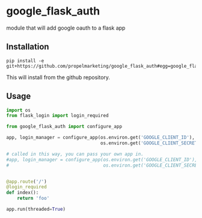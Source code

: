 # google_flask_auth
module that will add google oauth to a flask app

## Installation
```
pip install -e git+https://github.com/propelmarketing/google_flask_auth#egg=google_flask_auth
```
This will install from the github repository.

## Usage
```python
import os
from flask_login import login_required

from google_flask_auth import configure_app

app, login_manager = configure_app(os.environ.get('GOOGLE_CLIENT_ID'),
                                   os.environ.get('GOOGLE_CLIENT_SECRET'),)

# called in this way, you can pass your own app in.
#app, login_manager = configure_app(os.environ.get('GOOGLE_CLIENT_ID'),
#                                   os.environ.get('GOOGLE_CLIENT_SECRET'), app=app)


@app.route('/')
@login_required
def index():
    return 'foo'

app.run(threaded=True)

```
